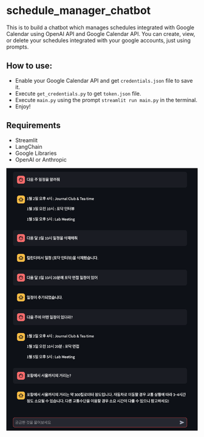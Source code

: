 # schedule_manager_chatbot
This is to build a chatbot which manages schedules integrated with Google Calendar using OpenAI API and Google Calendar API. You can create, view, or delete your schedules integrated with your google accounts, just using prompts.

## How to use:
- Enable your Google Calendar API and get `credentials.json` file to save it.
- Execute `get_credentials.py` to get `token.json` file.
- Execute `main.py` using the prompt `streamlit run main.py` in the terminal.
- Enjoy!

## Requirements
- Streamlit
- LangChain
- Google Libraries
- OpenAI or Anthropic

![A demo image](image.png "a test image")
